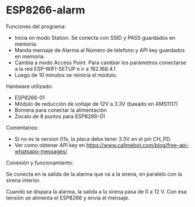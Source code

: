 # ESP8266-alarm

Funciones del programa:
+ Inicia en modo Station. Se conecta con SSID y PASS guardados en memoria.
+ Manda mensaje de Alarma al Número de telefono y API key guardados en memoria.
+ Cambia a modo Access Point. Para cambiar los parámetros conectarse a la red ESP-WIFI-SETUP e ir a 192.168.4.1
+ Luego de 10 minutos se reinicia el módulo.

Hardware utilizado:
+ ESP8266-01 
+ Módulo de reducción de voltaje de 12V a 3.3V (basado en AMS1117)
+ Bornera para conectar la alimentación
+ Zocalo de 8 puntos para ESP8266-01

Comentarios: 
+ Si no es la version 01s, la placa debe tener 3.3V en el pin CH_PD.
+ Ver como obtener API key en https://www.callmebot.com/blog/free-api-whatsapp-messages/

Conexión y funcionamiento:

Se conecta en la salida de la alarma que va a la sirena, en paralelo con la sirena interior.

Cuando se dispara la alarma, la salida a la sirena pasa de 0 a 12 V. Con esa tensión se alimenta el ESP8266 y envía el mensaje.